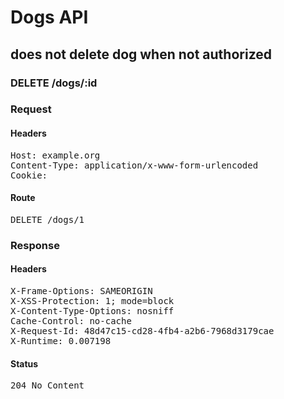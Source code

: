 # Dogs API

## does not delete dog when not authorized

### DELETE /dogs/:id
### Request

#### Headers

<pre>Host: example.org
Content-Type: application/x-www-form-urlencoded
Cookie: </pre>

#### Route

<pre>DELETE /dogs/1</pre>

### Response

#### Headers

<pre>X-Frame-Options: SAMEORIGIN
X-XSS-Protection: 1; mode=block
X-Content-Type-Options: nosniff
Cache-Control: no-cache
X-Request-Id: 48d47c15-cd28-4fb4-a2b6-7968d3179cae
X-Runtime: 0.007198</pre>

#### Status

<pre>204 No Content</pre>

